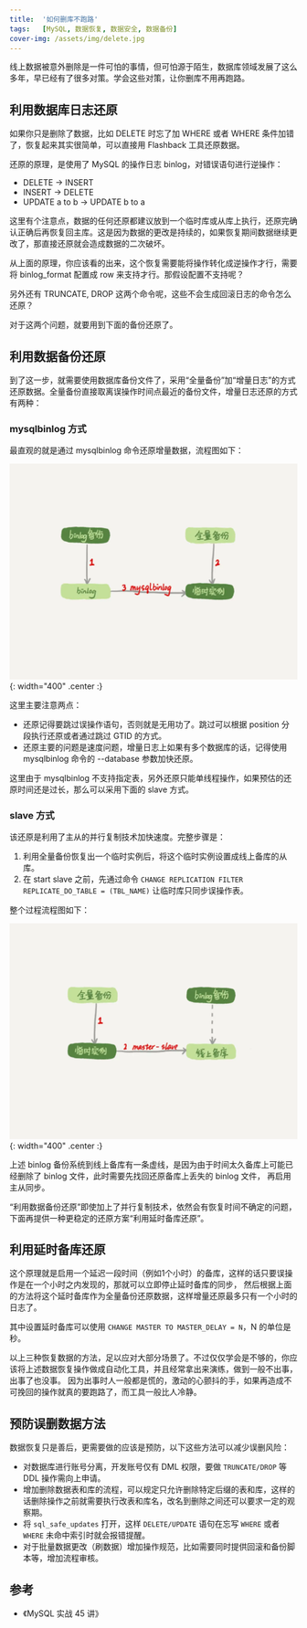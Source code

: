 ```yaml
---
title:  '如何删库不跑路'
tags:   [MySQL, 数据恢复, 数据安全, 数据备份]
cover-img: /assets/img/delete.jpg
---
```


线上数据被意外删除是一件可怕的事情，但可怕源于陌生，数据库领域发展了这么多年，早已经有了很多对策。学会这些对策，让你删库不用再跑路。

## 利用数据库日志还原

如果你只是删除了数据，比如 DELETE 时忘了加 WHERE 或者 WHERE 条件加错了，恢复起来其实很简单，可以直接用 Flashback 工具还原数据。

还原的原理，是使用了 MySQL 的操作日志 binlog，对错误语句进行逆操作：

- DELETE -> INSERT
- INSERT -> DELETE
- UPDATE a to b -> UPDATE b to a

这里有个注意点，数据的任何还原都建议放到一个临时库或从库上执行，还原完确认正确后再恢复回主库。这是因为数据的更改是持续的，如果恢复期间数据继续更改了，那直接还原就会造成数据的二次破坏。

从上面的原理，你应该看的出来，这个恢复需要能将操作转化成逆操作才行，需要将 binlog_format 配置成 row 来支持才行。那假设配置不支持呢？

另外还有 TRUNCATE, DROP 这两个命令呢，这些不会生成回滚日志的命令怎么还原？

对于这两个问题，就要用到下面的备份还原了。

## 利用数据备份还原

到了这一步，就需要使用数据库备份文件了，采用“全量备份”加“增量日志”的方式还原数据。全量备份直接取离误操作时间点最近的备份文件，增量日志还原的方式有两种：

### mysqlbinlog 方式

最直观的就是通过 mysqlbinlog 命令还原增量数据，流程图如下：

![MySQL Restore mysqlbinlog](/assets/img/mysql-restore-mysqlbinlog.webp){: width="400" .center :}

这里主要注意两点：

- 还原记得要跳过误操作语句，否则就是无用功了。跳过可以根据 position 分段执行还原或者通过跳过 GTID 的方式。
- 还原主要的问题是速度问题，增量日志上如果有多个数据库的话，记得使用 mysqlbinlog 命令的 --database 参数加快还原。

这里由于 mysqlbinlog 不支持指定表，另外还原只能单线程操作，如果预估的还原时间还是过长，那么可以采用下面的 slave 方式。

### slave 方式

该还原是利用了主从的并行复制技术加快速度。完整步骤是：

1. 利用全量备份恢复出一个临时实例后，将这个临时实例设置成线上备库的从库。
2. 在 start slave 之前，先通过命令 `CHANGE REPLICATION FILTER REPLICATE_DO_TABLE = (TBL_NAME)` 让临时库只同步误操作表。

整个过程流程图如下：

![MySQL Restore slave](/assets/img/mysql-restore-slave.webp){: width="400" .center :}

上述 binlog 备份系统到线上备库有一条虚线，是因为由于时间太久备库上可能已经删除了 binlog 文件，此时需要先找回还原备库上丢失的 binlog 文件，
再启用主从同步。

“利用数据备份还原”即使加上了并行复制技术，依然会有恢复时间不确定的问题，下面再提供一种更稳定的还原方案“利用延时备库还原”。

## 利用延时备库还原

这个原理就是启用一个延迟一段时间（例如1个小时）的备库，这样的话只要误操作是在一个小时之内发现的，那就可以立即停止延时备库的同步，
然后根据上面的方法将这个延时备库作为全量备份还原数据，这样增量还原最多只有一个小时的日志了。

其中设置延时备库可以使用 `CHANGE MASTER TO MASTER_DELAY = N`，N 的单位是秒。

以上三种恢复数据的方法，足以应对大部分场景了。不过仅仅学会是不够的，你应该将上述数据恢复操作做成自动化工具，并且经常拿出来演练，做到一般不出事，出事了也没事。
因为出事时人一般都是慌的，激动的心颤抖的手，如果再造成不可挽回的操作就真的要跑路了，而工具一般比人冷静。

## 预防误删数据方法

数据恢复只是善后，更需要做的应该是预防，以下这些方法可以减少误删风险：

- 对数据库进行账号分离，开发账号仅有 DML 权限，要做 `TRUNCATE/DROP` 等 DDL 操作需向上申请。
- 增加删除数据表和库的流程，可以规定只允许删除特定后缀的表和库，这样的话删除操作之前就需要执行改表和库名，改名到删除之间还可以要求一定的观察期。
- 将 `sql_safe_updates` 打开，这样 `DELETE/UPDATE` 语句在忘写 `WHERE` 或者 `WHERE` 未命中索引时就会报错提醒。
- 对于批量数据更改（刷数据）增加操作规范，比如需要同时提供回滚和备份脚本等，增加流程审核。

## 参考

- 《MySQL 实战 45 讲》

